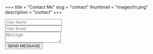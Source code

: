 +++
title = "Contact Me"
slug = "contact"
thumbnail = "images/tn.png"
description = "contact"
+++

<div class="contact-form">
<form name="contact" method="post" data-netlify="true" data-netlify-honeypot="bot-field">
<input name="name" type="text" class="form-control" placeholder="Your Name" required><br>
<input name="email" type="email" class="form-control" placeholder="Your Email" required><br>     <textarea name="message" class="form-control" placeholder="Message" row="4" required></textarea><br>
 <input type="submit" class="form-control submit" value="SEND MESSAGE">
 </form>
</div>
</div>
</style>
